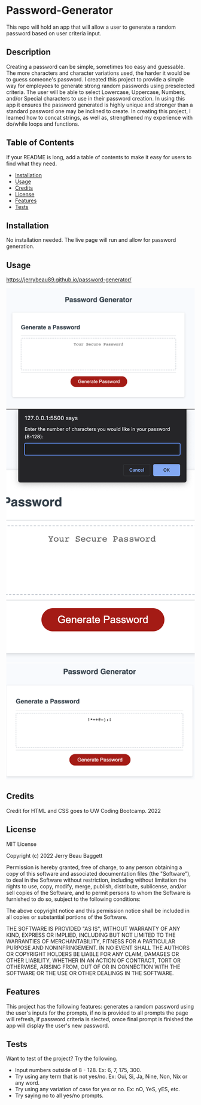 # Password-Generator
This repo will hold an app that will allow a user to generate a random password based on user criteria input.

## Description

Creating a password can be simple, sometimes too easy and guessable. The more characters and character variations used, the harder it would be to guess someone's password. I created this project to provide a simple way for employees to generate strong random passwords using preselected criteria. The user will be able to select Lowercase, Uppercase, Numbers, and/or Special characters to use in their password creation. In using this app it ensures the password generated is highly unique and stronger than a standard password one may be inclined to create. In creating this project, I learned how to concat strings, as well as, strengthened my experience with do/while loops and functions. 


## Table of Contents

If your README is long, add a table of contents to make it easy for users to find what they need.

- [Installation](#installation)
- [Usage](#usage)
- [Credits](#credits)
- [License](#license)
- [Features](#features)
- [Tests](#tests)

## Installation

No installation needed. The live page will run and allow for password generation.

## Usage

https://jerrybeau89.github.io/password-generator/

![screenshot-of-start-screen](assets/images/password-gen-screen.png)
![screenshot-of-screen-with-prompt](assets/images/Password-gen-promt-screen.png)
![screenshot-with-password](assets/images/Password-gen-password.png)

## Credits

Credit for HTML and CSS goes to UW Coding Bootcamp. 2022

## License

MIT License

Copyright (c) 2022 Jerry Beau Baggett

Permission is hereby granted, free of charge, to any person obtaining a copy
of this software and associated documentation files (the "Software"), to deal
in the Software without restriction, including without limitation the rights
to use, copy, modify, merge, publish, distribute, sublicense, and/or sell
copies of the Software, and to permit persons to whom the Software is
furnished to do so, subject to the following conditions:

The above copyright notice and this permission notice shall be included in all
copies or substantial portions of the Software.

THE SOFTWARE IS PROVIDED "AS IS", WITHOUT WARRANTY OF ANY KIND, EXPRESS OR
IMPLIED, INCLUDING BUT NOT LIMITED TO THE WARRANTIES OF MERCHANTABILITY,
FITNESS FOR A PARTICULAR PURPOSE AND NONINFRINGEMENT. IN NO EVENT SHALL THE
AUTHORS OR COPYRIGHT HOLDERS BE LIABLE FOR ANY CLAIM, DAMAGES OR OTHER
LIABILITY, WHETHER IN AN ACTION OF CONTRACT, TORT OR OTHERWISE, ARISING FROM,
OUT OF OR IN CONNECTION WITH THE SOFTWARE OR THE USE OR OTHER DEALINGS IN THE
SOFTWARE.


## Features

This project has the following features: generates a random password using the user's inputs for the prompts, if no is provided to all prompts the page will refresh, if password criteria is slected, omce final prompt is finished the app will display the user's new password. 


## Tests

Want to test of the project? Try the following. 

- Input numbers outside of 8 - 128. Ex: 6, 7, 175, 300.
- Try using any term that is not yes/no. Ex: Oui, Si, Ja, Nine, Non, Nix or any word.
- Try using any variation of case for yes or no. Ex: nO, YeS, yES, etc.
- Try saying no to all yes/no prompts.